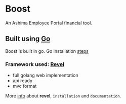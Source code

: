 # Boost

An Ashima Employee Portal financial tool.


## Built using [Go](https://golang.org/)

Boost is built in go. Go installation [steps](https://golang.org/doc/)


### Framework used: [Revel](https://revel.github.io/)

- full golang web implementation
- api ready
- mvc format

More [info](https://revel.github.io/tutorial/gettingstarted.html) about **revel**, `installation` and `documentation`.
